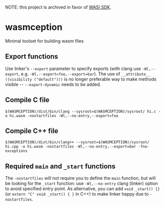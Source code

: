 NOTE: this project is archived in favor of [WASI SDK](https://github.com/CraneStation/wasi-sdk/).

# wasmception

Minimal toolset for building wasm files

## Export functions

Use linker's `--export` parameter to specify exports (with clang use `-Wl,--export`, e.g. `-Wl,--export=foo,--export=bar`). The use of `__attribute__ ((visibility ("default")))` is no longer preferable way to make methods visible -- `--export-dynamic` needs to be added.

## Compile C file

```
$(WASMCEPTION)/dist/bin/clang --sysroot=$(WASMCEPTION)/sysroot/ hi.c -o hi.wasm -nostartfiles -Wl,--no-entry,--export=foo
```

## Compile C++ file

```
$(WASMCEPTION)/dist/bin/clang++ --sysroot=$(WASMCEPTION)/sysroot/ hi.cpp -o hi.wasm -nostartfiles -Wl,--no-entry,--export=bar -fno-exceptions
```

## Required `main` and `_start` functions

The `-nostartfiles` will not require you to define the `main` function, but will be looking for the `_start` function:
use `-Wl,--no-entry` clang (linker) option to avoid specified entry point. As alternative, you can add `void _start() {}`
(or `extern "C" void _start() { }` in C++) to make linker happy due to `-nostartfiles`.
